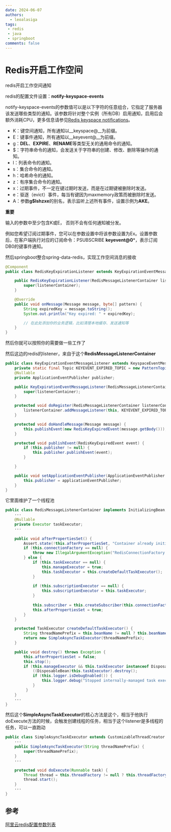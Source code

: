 ```yaml
---
date: 2024-06-07
authors:
  - leoalasiga
tags:
 - redis
 - java
 - springboot
comments: false
---
```


# Redis开启工作空间

redis开启工作空间通知

redis的配置文件设置：**notify-keyspace-events** 

<!-- more -->

notify-keyspace-events的参数值可以是以下字符的任意组合，它指定了服务器该发送哪些类型的通知。该参数将针对整个实例（所有DB）启用通知，启用后会额外消耗CPU，更多信息请参见[Redis keyspace notifications](https://redis.io/docs/manual/keyspace-notifications/)。

- K：键空间通知，所有通知以__keyspace@__为前缀。
- E：键事件通知，所有通知以__keyevent@__为前缀。
- g：**DEL**、**EXPIRE**、**RENAME**等类型无关的通用命令的通知。
- $：字符串命令的通知，会发送关于字符串的创建、修改、删除等操作的通知。
- l：列表命令的通知。
- s：集合命令的通知。
- h：哈希命令的通知。
- z：有序集合命令的通知。
- x：过期事件，不一定在键过期时发送，而是在过期键被删除时发送。
- e：驱逐（evict）事件，每当有键因为maxmemory政策而被删除时发送。
- A：参数**g$lshzxe**的别名，表示监听上述所有事件，设置示例为**AKE**。

**重要**

输入的参数中至少包含K或E， 否则不会有任何通知被分发。

例如您希望订阅过期事件，您可以在参数设置中将该参数设置为Ex。设置参数后，在客户端执行对应的订阅命令：PSUBSCRIBE __keyevent@0__*，表示订阅DB0的键事件通知。

然后springboot整合spring-data-redis，实现工作空间消息的接收

```java
@Component
public class RedisKeyExpirationListener extends KeyExpirationEventMessageListener {

    public RedisKeyExpirationListener(RedisMessageListenerContainer listenerContainer) {
        super(listenerContainer);
    }

    @Override
    public void onMessage(Message message, byte[] pattern) {
        String expiredKey = message.toString();
        System.out.println("Key expired: " + expiredKey);

        // 在此处添加你的业务逻辑，比如清理本地缓存、发送通知等
    }
}
```

然后你就可以按照你的需要做一些工作了

然后这边的redis的listener，来自于这个**RedisMessageListenerContainer**

```java
public class KeyExpirationEventMessageListener extends KeyspaceEventMessageListener implements ApplicationEventPublisherAware {
    private static final Topic KEYEVENT_EXPIRED_TOPIC = new PatternTopic("__keyevent@*__:expired");
    @Nullable
    private ApplicationEventPublisher publisher;

    public KeyExpirationEventMessageListener(RedisMessageListenerContainer listenerContainer) {
        super(listenerContainer);
    }

    protected void doRegister(RedisMessageListenerContainer listenerContainer) {
        listenerContainer.addMessageListener(this, KEYEVENT_EXPIRED_TOPIC);
    }

    protected void doHandleMessage(Message message) {
        this.publishEvent(new RedisKeyExpiredEvent(message.getBody()));
    }

    protected void publishEvent(RedisKeyExpiredEvent event) {
        if (this.publisher != null) {
            this.publisher.publishEvent(event);
        }

    }

    public void setApplicationEventPublisher(ApplicationEventPublisher applicationEventPublisher) {
        this.publisher = applicationEventPublisher;
    }
}
```

它里面维护了一个线程池

```java
public class RedisMessageListenerContainer implements InitializingBean, DisposableBean, BeanNameAware, SmartLifecycle {
    ···
    @Nullable
    private Executor taskExecutor;
    ···
    
    public void afterPropertiesSet() {
        Assert.state(!this.afterPropertiesSet, "Container already initialized.");
        if (this.connectionFactory == null) {
            throw new IllegalArgumentException("RedisConnectionFactory is not set");
        } else {
            if (this.taskExecutor == null) {
                this.manageExecutor = true;
                this.taskExecutor = this.createDefaultTaskExecutor();
            }
    
            if (this.subscriptionExecutor == null) {
                this.subscriptionExecutor = this.taskExecutor;
            }
    
            this.subscriber = this.createSubscriber(this.connectionFactory, this.subscriptionExecutor);
            this.afterPropertiesSet = true;
        }
    }

    protected TaskExecutor createDefaultTaskExecutor() {
        String threadNamePrefix = this.beanName != null ? this.beanName + "-" : DEFAULT_THREAD_NAME_PREFIX;
        return new SimpleAsyncTaskExecutor(threadNamePrefix);
    }

    public void destroy() throws Exception {
        this.afterPropertiesSet = false;
        this.stop();
        if (this.manageExecutor && this.taskExecutor instanceof DisposableBean) {
            ((DisposableBean)this.taskExecutor).destroy();
            if (this.logger.isDebugEnabled()) {
                this.logger.debug("Stopped internally-managed task executor.");
            }
         }
    }
    ···
}
```

然后这个**SimpleAsyncTaskExecutor**的核心方法是这个，相当于他执行doExecute方法的时候，会触发创建线程的任务，相当于这个listener是多线程的任务，可以一直跑动

```java
public class SimpleAsyncTaskExecutor extends CustomizableThreadCreator implements AsyncListenableTaskExecutor, Serializable {
    ···
    public SimpleAsyncTaskExecutor(String threadNamePrefix) {
        super(threadNamePrefix);
    }
    ···

    protected void doExecute(Runnable task) {
        Thread thread = this.threadFactory != null ? this.threadFactory.newThread(task) : this.createThread(task);
        thread.start();
    }
    ···
}
```



## 参考

[阿里云redis配置参数列表](https://help.aliyun.com/zh/redis/user-guide/supported-parameters)
